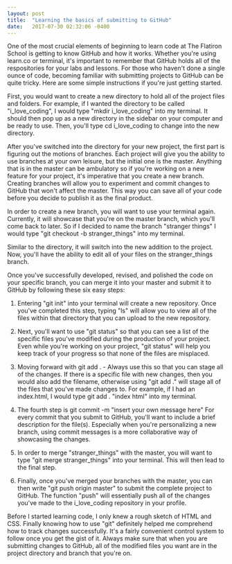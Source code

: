```yaml
---
layout: post
title:  "Learning the basics of submitting to GitHub"
date:   2017-07-30 02:32:06 -0400
---
```



One of the most crucial elements of beginning to learn code at The Flatiron School is getting to know GitHub and how it works. Whether you're using learn.co or terminal, it's important to remember that GitHub holds all of the respositories for your labs and lessons. For those who haven't done a single ounce of code, becoming familiar with submitting projects to GitHub can be quite tricky. Here are some simple instructions if you're just getting started. 

First, you would want to create a new directory to hold all of the project files and folders. For example, if I wanted the directory to be called "i_love_coding", I would type "mkdir i_love_coding" into my terminal. It should then pop up as a new directory in the sidebar on your computer and be ready to use. Then, you'll type cd i_love_coding to change into the new directory.

After you've switched into the directory for your new project, the first part is figuring out the motions of branches. Each project will give you the ability to use branches at your own leisure, but the initial one is the master. Anything that is in the master can be ambulatory so if you're working on a new feature for your project, it's imperative that you create a new branch. Creating branches will allow you to experiment and commit changes to GitHub that won't affect the master. This way you can save all of your code before you decide to publish it as the final product. 

In order to create a new branch, you will want to use your terminal again. Currently, it will showcase that you're on the master branch, which you'll come back to later. So if I decided to name the branch "stranger things" I would type "git checkout -b stranger_things" into my terminal. 

Similar to the directory, it will switch into the new addition to the project. Now, you'll have the ability to edit all of your files on the stranger_things branch.

Once you've successfully developed, revised, and polished the code on your specific branch, you can merge it into your master and submit it to GitHub by following these six easy steps:

1. Entering "git init" into your terminal will create a new repository. Once you've completed this step, typing "ls" will allow you to view all of the files within that directory that you can upload to the new repository. 

2. Next, you'll want to use "git status" so that you can see a list of the specific files you've modified during the production of your project. Even while you're working on your project, "git status" will help you keep track of your progress so that none of the files are misplaced.

3. Moving forward with git add . - Always use this so that you can stage all of the changes. If there is a specific file with new changes, then you would also add the filename, otherwise using "git add ." will stage all of the files that you've made changes to. For example, if I had an index.html, I would type git add . "index html" into my terminal. 

4. The fourth step is git commit -m "insert your own message here" For every commit that you submit to GitHub, you'll want to include a brief description for the file(s). Especially when you're personalizing a new branch, using commit messages is a more collaborative way of showcasing the changes.

5. In order to merge "stranger_things" with the master, you will want to type "git merge stranger_things" into your terminal. This will then lead to the final step.

6. Finally, once you've merged your branches with the master, you can then write "git push origin master" to submit the complete project to GitHub. The function "push" will essentially push all of the changes you've made to the i_love_coding repository in your profile.

Before I started learning code, I only knew a rough sketch of HTML and CSS. Finally knowing how to use "git" definitely helped me comprehend how to track changes successfully. It's a fairly convenient control system to follow once you get the gist of it. Always make sure that when you are submitting changes to GitHub, all of the modified files you want are in the project directory and branch that you're on.

